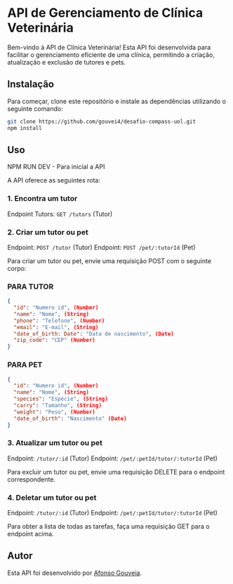 # API de Gerenciamento de Clínica Veterinária

Bem-vindo à API de Clínica Veterinária! Esta API foi desenvolvida para facilitar o gerenciamento eficiente de uma clínica, permitindo a criação, atualização e exclusão de tutores e pets.

## Instalação

Para começar, clone este repositório e instale as dependências utilizando o seguinte comando:

```bash
git clone https://github.com/gouvei4/desafio-compass-uol.git
npm install
```

## Uso

NPM RUN DEV - Para inicial a API

A API oferece as seguintes rota:

### 1. Encontra um tutor

Endpoint Tutors: `GET /tutors` (Tutor)

### 2. Criar um tutor ou pet

Endpoint: `POST /tutor` (Tutor)
Endpoint: `POST /pet/:tutorId` (Pet)

Para criar um tutor ou pet, envie uma requisição POST com o seguinte corpo:

### PARA TUTOR
```json
{
  "id": "Numero id", (Number)
  "name": "Nome", (String)
  "phone": "Telefone", (Number)
  "email": "E-mail", (String)
  "date_of_birth: Date": "Data de nascimento", (Date)
  "zip_code": "CEP" (Number)
}
```
### PARA PET
```json
{
  "id": "Numero id", (Number)
  "name": "Nome", (String)
  "species": "Espécie", (String)
  "carry": "Tamanho", (String)
  "weight": "Peso", (Number)
  "date_of_birth": "Nascimento" (Date)
}
```

### 3. Atualizar um tutor ou pet

Endpoint: `/tutor/:id` (Tutor)
Endpoint: `/pet/:petId/tutor/:tutorId` (Pet)

Para excluir um tutor ou pet, envie uma requisição DELETE para o endpoint correspondente.

### 4. Deletar um tutor ou pet

Endpoint: `/tutor/:id` (Tutor)
Endpoint: `/pet/:petId/tutor/:tutorId` (Pet)

Para obter a lista de todas as tarefas, faça uma requisição GET para o endpoint acima.

## Autor

Esta API foi desenvolvido por <a href="https://github.com/gouvei4">Afonso Gouveia</a>.
